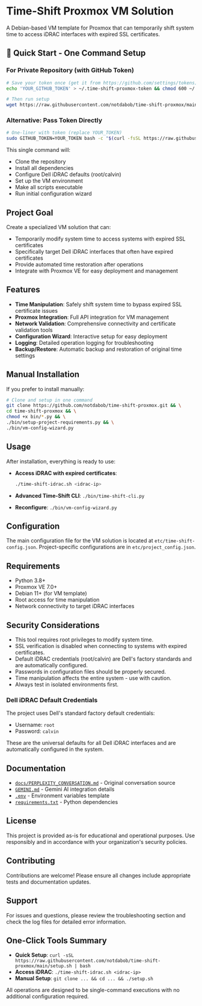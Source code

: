 # Time-Shift Proxmox VM Solution

A Debian-based VM template for Proxmox that can temporarily shift system time to access iDRAC interfaces with expired SSL certificates.

## 🚀 Quick Start - One Command Setup

### For Private Repository (with GitHub Token)

```bash
# Save your token once (get it from https://github.com/settings/tokens)
echo 'YOUR_GITHUB_TOKEN' > ~/.time-shift-proxmox-token && chmod 600 ~/.time-shift-proxmox-token

# Then run setup
wget https://raw.githubusercontent.com/notdabob/time-shift-proxmox/main/setup.sh && sudo bash setup.sh
```

### Alternative: Pass Token Directly

```bash
# One-liner with token (replace YOUR_TOKEN)
sudo GITHUB_TOKEN=YOUR_TOKEN bash -c "$(curl -fsSL https://raw.githubusercontent.com/notdabob/time-shift-proxmox/main/quick-setup.sh)"
```

This single command will:

- Clone the repository
- Install all dependencies
- Configure Dell iDRAC defaults (root/calvin)
- Set up the VM environment
- Make all scripts executable
- Run initial configuration wizard

## Project Goal

Create a specialized VM solution that can:

- Temporarily modify system time to access systems with expired SSL certificates
- Specifically target Dell iDRAC interfaces that often have expired certificates
- Provide automated time restoration after operations
- Integrate with Proxmox VE for easy deployment and management

## Features

- **Time Manipulation**: Safely shift system time to bypass expired SSL certificate issues
- **Proxmox Integration**: Full API integration for VM management
- **Network Validation**: Comprehensive connectivity and certificate validation tools
- **Configuration Wizard**: Interactive setup for easy deployment
- **Logging**: Detailed operation logging for troubleshooting
- **Backup/Restore**: Automatic backup and restoration of original time settings

## Manual Installation

If you prefer to install manually:

```bash
# Clone and setup in one command
git clone https://github.com/notdabob/time-shift-proxmox.git && \
cd time-shift-proxmox && \
chmod +x bin/*.py && \
./bin/setup-project-requirements.py && \
./bin/vm-config-wizard.py
```

## Usage

After installation, everything is ready to use:

- **Access iDRAC with expired certificates**:

  ```bash
  ./time-shift-idrac.sh <idrac-ip>
  ```

- **Advanced Time-Shift CLI**: `./bin/time-shift-cli.py`
- **Reconfigure**: `./bin/vm-config-wizard.py`

## Configuration

The main configuration file for the VM solution is located at `etc/time-shift-config.json`.
Project-specific configurations are in `etc/project_config.json`.

## Requirements

- Python 3.8+
- Proxmox VE 7.0+
- Debian 11+ (for VM template)
- Root access for time manipulation
- Network connectivity to target iDRAC interfaces

## Security Considerations

- This tool requires root privileges to modify system time.
- SSL verification is disabled when connecting to systems with expired certificates.
- Default iDRAC credentials (root/calvin) are Dell's factory standards and are automatically configured.
- Passwords in configuration files should be properly secured.
- Time manipulation affects the entire system - use with caution.
- Always test in isolated environments first.

### Dell iDRAC Default Credentials
The project uses Dell's standard factory default credentials:
- Username: `root`
- Password: `calvin`

These are the universal defaults for all Dell iDRAC interfaces and are automatically configured in the system.

## Documentation

- [`docs/PERPLEXITY_CONVERSATION.md`](docs/PERPLEXITY_CONVERSATION.md) - Original conversation source
- [`GEMINI.md`](GEMINI.md) - Gemini AI integration details
- [`.env`](.env) - Environment variables template
- [`requirements.txt`](requirements.txt) - Python dependencies

## License

This project is provided as-is for educational and operational purposes. Use responsibly and in accordance with your organization's security policies.

## Contributing

Contributions are welcome! Please ensure all changes include appropriate tests and documentation updates.

## Support

For issues and questions, please review the troubleshooting section and check the log files for detailed error information.

## One-Click Tools Summary

- **Quick Setup**: `curl -sSL https://raw.githubusercontent.com/notdabob/time-shift-proxmox/main/setup.sh | bash`
- **Access iDRAC**: `./time-shift-idrac.sh <idrac-ip>`
- **Manual Setup**: `git clone ... && cd ... && ./setup.sh`

All operations are designed to be single-command executions with no additional configuration required.

